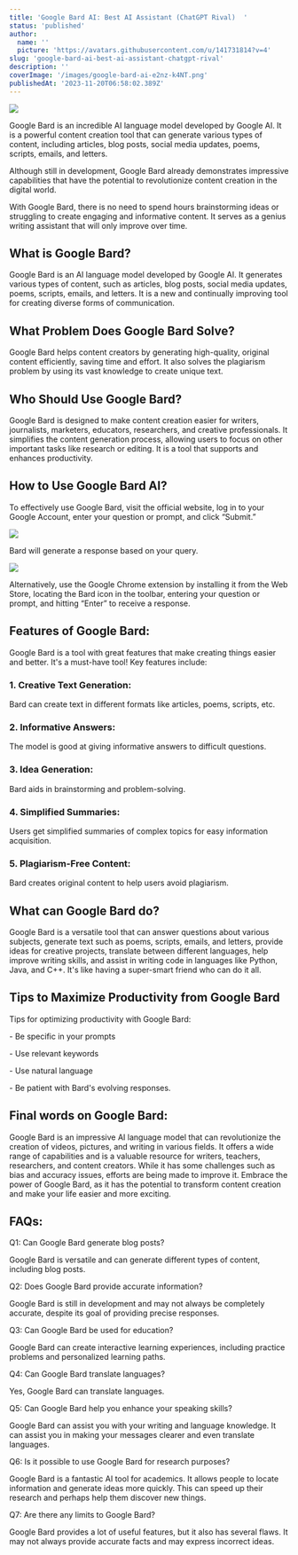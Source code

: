 ```yaml
---
title: 'Google Bard AI: Best AI Assistant (ChatGPT Rival)  '
status: 'published'
author:
  name: ''
  picture: 'https://avatars.githubusercontent.com/u/141731814?v=4'
slug: 'google-bard-ai-best-ai-assistant-chatgpt-rival'
description: ''
coverImage: '/images/google-bard-ai-e2nz-k4NT.png'
publishedAt: '2023-11-20T06:58:02.389Z'
---
```


![](/images/google-bard-ai-E2Nz.png)

Google Bard is an incredible AI language model developed by Google AI. It is a powerful content creation tool that can generate various types of content, including articles, blog posts, social media updates, poems, scripts, emails, and letters.

Although still in development, Google Bard already demonstrates impressive capabilities that have the potential to revolutionize content creation in the digital world.

With Google Bard, there is no need to spend hours brainstorming ideas or struggling to create engaging and informative content. It serves as a genius writing assistant that will only improve over time.

## **What is Google Bard?**

Google Bard is an AI language model developed by Google AI. It generates various types of content, such as articles, blog posts, social media updates, poems, scripts, emails, and letters. It is a new and continually improving tool for creating diverse forms of communication.

## **What Problem Does Google Bard Solve?**

Google Bard helps content creators by generating high-quality, original content efficiently, saving time and effort. It also solves the plagiarism problem by using its vast knowledge to create unique text.

## **Who Should Use Google Bard?**

Google Bard is designed to make content creation easier for writers, journalists, marketers, educators, researchers, and creative professionals. It simplifies the content generation process, allowing users to focus on other important tasks like research or editing. It is a tool that supports and enhances productivity.

## **How to Use Google Bard AI?**

To effectively use Google Bard, visit the official website, log in to your Google Account, enter your question or prompt, and click “Submit.”

![](/images/google-bard-login-1024x352-YyND.png)

Bard will generate a response based on your query.

![](/images/google-bard--1024x536-Q2OD.png)

Alternatively, use the Google Chrome extension by installing it from the Web Store, locating the Bard icon in the toolbar, entering your question or prompt, and hitting “Enter” to receive a response.

## **Features of Google Bard:**

Google Bard is a tool with great features that make creating things easier and better. It's a must-have tool! Key features include:

### **1\. Creative Text Generation:**

Bard can create text in different formats like articles, poems, scripts, etc.

### **2\. Informative Answers:**

The model is good at giving informative answers to difficult questions.

### **3\. Idea Generation:**

Bard aids in brainstorming and problem-solving.

### **4\. Simplified Summaries:**

Users get simplified summaries of complex topics for easy information acquisition.

### **5\. Plagiarism-Free Content:**

Bard creates original content to help users avoid plagiarism.

## **What can Google Bard do?**

Google Bard is a versatile tool that can answer questions about various subjects, generate text such as poems, scripts, emails, and letters, provide ideas for creative projects, translate between different languages, help improve writing skills, and assist in writing code in languages like Python, Java, and C++. It's like having a super-smart friend who can do it all.

## **Tips to Maximize Productivity from Google Bard**

Tips for optimizing productivity with Google Bard:

\- Be specific in your prompts

\- Use relevant keywords

\- Use natural language

\- Be patient with Bard's evolving responses.

## **Final words on Google Bard:**

Google Bard is an impressive AI language model that can revolutionize the creation of videos, pictures, and writing in various fields. It offers a wide range of capabilities and is a valuable resource for writers, teachers, researchers, and content creators. While it has some challenges such as bias and accuracy issues, efforts are being made to improve it. Embrace the power of Google Bard, as it has the potential to transform content creation and make your life easier and more exciting.

## **FAQs:**

Q1: Can Google Bard generate blog posts?

Google Bard is versatile and can generate different types of content, including blog posts.

Q2: Does Google Bard provide accurate information?

Google Bard is still in development and may not always be completely accurate, despite its goal of providing precise responses.

Q3: Can Google Bard be used for education?

Google Bard can create interactive learning experiences, including practice problems and personalized learning paths.

Q4: Can Google Bard translate languages?

Yes, Google Bard can translate languages.

Q5: Can Google Bard help you enhance your speaking skills?

Google Bard can assist you with your writing and language knowledge. It can assist you in making your messages clearer and even translate languages.

Q6: Is it possible to use Google Bard for research purposes?

Google Bard is a fantastic AI tool for academics. It allows people to locate information and generate ideas more quickly. This can speed up their research and perhaps help them discover new things.

Q7: Are there any limits to Google Bard?

Google Bard provides a lot of useful features, but it also has several flaws. It may not always provide accurate facts and may express incorrect ideas.

